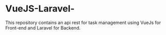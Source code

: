 # VueJS-Laravel-
This repository contains an api rest for task management using VueJs for Front-end and Laravel for Backend.  
